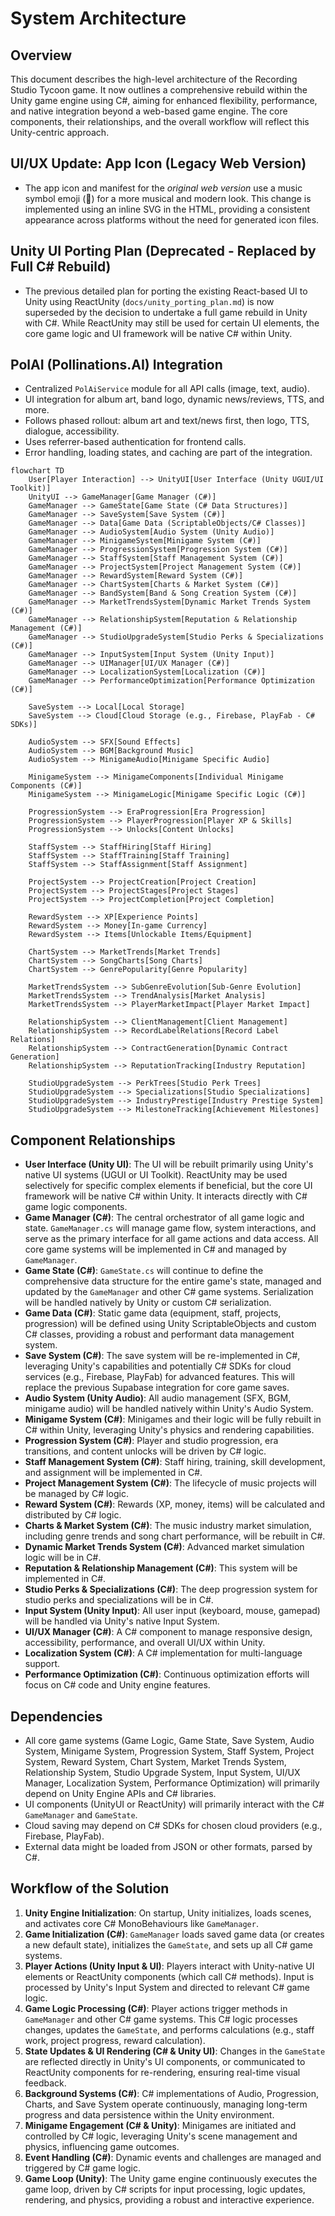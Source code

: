 # System Architecture

## Overview
This document describes the high-level architecture of the Recording Studio Tycoon game. It now outlines a comprehensive rebuild within the Unity game engine using C#, aiming for enhanced flexibility, performance, and native integration beyond a web-based game engine. The core components, their relationships, and the overall workflow will reflect this Unity-centric approach.

## UI/UX Update: App Icon (Legacy Web Version)

- The app icon and manifest for the *original web version* use a music symbol emoji (🎵) for a more musical and modern look. This change is implemented using an inline SVG in the HTML, providing a consistent appearance across platforms without the need for generated icon files.

## Unity UI Porting Plan (Deprecated - Replaced by Full C# Rebuild)

- The previous detailed plan for porting the existing React-based UI to Unity using ReactUnity (`docs/unity_porting_plan.md`) is now superseded by the decision to undertake a full game rebuild in Unity with C#. While ReactUnity may still be used for certain UI elements, the core game logic and UI framework will be native C# within Unity.

## PolAI (Pollinations.AI) Integration
- Centralized `PolAiService` module for all API calls (image, text, audio).
- UI integration for album art, band logo, dynamic news/reviews, TTS, and more.
- Follows phased rollout: album art and text/news first, then logo, TTS, dialogue, accessibility.
- Uses referrer-based authentication for frontend calls.
- Error handling, loading states, and caching are part of the integration.

```mermaid
flowchart TD
    User[Player Interaction] --> UnityUI[User Interface (Unity UGUI/UI Toolkit)]
    UnityUI --> GameManager[Game Manager (C#)]
    GameManager --> GameState[Game State (C# Data Structures)]
    GameManager --> SaveSystem[Save System (C#)]
    GameManager --> Data[Game Data (ScriptableObjects/C# Classes)]
    GameManager --> AudioSystem[Audio System (Unity Audio)]
    GameManager --> MinigameSystem[Minigame System (C#)]
    GameManager --> ProgressionSystem[Progression System (C#)]
    GameManager --> StaffSystem[Staff Management System (C#)]
    GameManager --> ProjectSystem[Project Management System (C#)]
    GameManager --> RewardSystem[Reward System (C#)]
    GameManager --> ChartSystem[Charts & Market System (C#)]
    GameManager --> BandSystem[Band & Song Creation System (C#)]
    GameManager --> MarketTrendsSystem[Dynamic Market Trends System (C#)]
    GameManager --> RelationshipSystem[Reputation & Relationship Management (C#)]
    GameManager --> StudioUpgradeSystem[Studio Perks & Specializations (C#)]
    GameManager --> InputSystem[Input System (Unity Input)]
    GameManager --> UIManager[UI/UX Manager (C#)]
    GameManager --> LocalizationSystem[Localization (C#)]
    GameManager --> PerformanceOptimization[Performance Optimization (C#)]

    SaveSystem --> Local[Local Storage]
    SaveSystem --> Cloud[Cloud Storage (e.g., Firebase, PlayFab - C# SDKs)]

    AudioSystem --> SFX[Sound Effects]
    AudioSystem --> BGM[Background Music]
    AudioSystem --> MinigameAudio[Minigame Specific Audio]

    MinigameSystem --> MinigameComponents[Individual Minigame Components (C#)]
    MinigameSystem --> MinigameLogic[Minigame Specific Logic (C#)]

    ProgressionSystem --> EraProgression[Era Progression]
    ProgressionSystem --> PlayerProgression[Player XP & Skills]
    ProgressionSystem --> Unlocks[Content Unlocks]

    StaffSystem --> StaffHiring[Staff Hiring]
    StaffSystem --> StaffTraining[Staff Training]
    StaffSystem --> StaffAssignment[Staff Assignment]

    ProjectSystem --> ProjectCreation[Project Creation]
    ProjectSystem --> ProjectStages[Project Stages]
    ProjectSystem --> ProjectCompletion[Project Completion]

    RewardSystem --> XP[Experience Points]
    RewardSystem --> Money[In-game Currency]
    RewardSystem --> Items[Unlockable Items/Equipment]

    ChartSystem --> MarketTrends[Market Trends]
    ChartSystem --> SongCharts[Song Charts]
    ChartSystem --> GenrePopularity[Genre Popularity]

    MarketTrendsSystem --> SubGenreEvolution[Sub-Genre Evolution]
    MarketTrendsSystem --> TrendAnalysis[Market Analysis]
    MarketTrendsSystem --> PlayerMarketImpact[Player Market Impact]

    RelationshipSystem --> ClientManagement[Client Management]
    RelationshipSystem --> RecordLabelRelations[Record Label Relations]
    RelationshipSystem --> ContractGeneration[Dynamic Contract Generation]
    RelationshipSystem --> ReputationTracking[Industry Reputation]

    StudioUpgradeSystem --> PerkTrees[Studio Perk Trees]
    StudioUpgradeSystem --> Specializations[Studio Specializations]
    StudioUpgradeSystem --> IndustryPrestige[Industry Prestige System]
    StudioUpgradeSystem --> MilestoneTracking[Achievement Milestones]
```

## Component Relationships
- **User Interface (Unity UI)**: The UI will be rebuilt primarily using Unity's native UI systems (UGUI or UI Toolkit). ReactUnity may be used selectively for specific complex elements if beneficial, but the core UI framework will be native C# within Unity. It interacts directly with C# game logic components.
- **Game Manager (C#)**: The central orchestrator of all game logic and state. `GameManager.cs` will manage game flow, system interactions, and serve as the primary interface for all game actions and data access. All core game systems will be implemented in C# and managed by `GameManager`.
- **Game State (C#)**: `GameState.cs` will continue to define the comprehensive data structure for the entire game's state, managed and updated by the `GameManager` and other C# game systems. Serialization will be handled natively by Unity or custom C# serialization.
- **Game Data (C#)**: Static game data (equipment, staff, projects, progression) will be defined using Unity ScriptableObjects and custom C# classes, providing a robust and performant data management system.
- **Save System (C#)**: The save system will be re-implemented in C#, leveraging Unity's capabilities and potentially C# SDKs for cloud services (e.g., Firebase, PlayFab) for advanced features. This will replace the previous Supabase integration for core game saves.
- **Audio System (Unity Audio)**: All audio management (SFX, BGM, minigame audio) will be handled natively within Unity's Audio System.
- **Minigame System (C#)**: Minigames and their logic will be fully rebuilt in C# within Unity, leveraging Unity's physics and rendering capabilities.
- **Progression System (C#)**: Player and studio progression, era transitions, and content unlocks will be driven by C# logic.
- **Staff Management System (C#)**: Staff hiring, training, skill development, and assignment will be implemented in C#.
- **Project Management System (C#)**: The lifecycle of music projects will be managed by C# logic.
- **Reward System (C#)**: Rewards (XP, money, items) will be calculated and distributed by C# logic.
- **Charts & Market System (C#)**: The music industry market simulation, including genre trends and song chart performance, will be rebuilt in C#.
- **Dynamic Market Trends System (C#)**: Advanced market simulation logic will be in C#.
- **Reputation & Relationship Management (C#)**: This system will be implemented in C#.
- **Studio Perks & Specializations (C#)**: The deep progression system for studio perks and specializations will be in C#.
- **Input System (Unity Input)**: All user input (keyboard, mouse, gamepad) will be handled via Unity's native Input System.
- **UI/UX Manager (C#)**: A C# component to manage responsive design, accessibility, performance, and overall UI/UX within Unity.
- **Localization System (C#)**: A C# implementation for multi-language support.
- **Performance Optimization (C#)**: Continuous optimization efforts will focus on C# code and Unity engine features.

## Dependencies
- All core game systems (Game Logic, Game State, Save System, Audio System, Minigame System, Progression System, Staff System, Project System, Reward System, Chart System, Market Trends System, Relationship System, Studio Upgrade System, Input System, UI/UX Manager, Localization System, Performance Optimization) will primarily depend on Unity Engine APIs and C# libraries.
- UI components (UnityUI or ReactUnity) will primarily interact with the C# `GameManager` and `GameState`.
- Cloud saving may depend on C# SDKs for chosen cloud providers (e.g., Firebase, PlayFab).
- External data might be loaded from JSON or other formats, parsed by C#.

## Workflow of the Solution
1. **Unity Engine Initialization**: On startup, Unity initializes, loads scenes, and activates core C# MonoBehaviours like `GameManager`.
2. **Game Initialization (C#)**: `GameManager` loads saved game data (or creates a new default state), initializes the `GameState`, and sets up all C# game systems.
3. **Player Actions (Unity Input & UI)**: Players interact with Unity-native UI elements or ReactUnity components (which call C# methods). Input is processed by Unity's Input System and directed to relevant C# game logic.
4. **Game Logic Processing (C#)**: Player actions trigger methods in `GameManager` and other C# game systems. This C# logic processes changes, updates the `GameState`, and performs calculations (e.g., staff work, project progress, reward calculation).
5. **State Updates & UI Rendering (C# & Unity UI)**: Changes in the `GameState` are reflected directly in Unity's UI components, or communicated to ReactUnity components for re-rendering, ensuring real-time visual feedback.
6. **Background Systems (C#)**: C# implementations of Audio, Progression, Charts, and Save System operate continuously, managing long-term progress and data persistence within the Unity environment.
7. **Minigame Engagement (C# & Unity)**: Minigames are initiated and controlled by C# logic, leveraging Unity's scene management and physics, influencing game outcomes.
8. **Event Handling (C#)**: Dynamic events and challenges are managed and triggered by C# game logic.
9. **Game Loop (Unity)**: The Unity game engine continuously executes the game loop, driven by C# scripts for input processing, logic updates, rendering, and physics, providing a robust and interactive experience.
